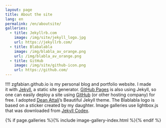 ```yaml
---
layout: page
title: About the site
lang: en
permalink: /en/aboutsite/
galleries:
  - title: Jekyllrb.com
    image: /img/site/jekyll_logo.jpg
    url: https://jekyllrb.com/
  - title: Blabalabla
    image: /img/blabla_av_orange.png
    url: /img/blabla_av_orange.png
  - title: GitHub
    image: /img/site/github-icon.png
    url: https://github.com/
---
```


!!!! zgfabian.github.io is my personal blog and portfolio website. I made it with [Jekyll](https://jekyllrb.com/), a static site generator. [GitHub Pages](https://pages.github.com/) is also using Jekyll, so one can easily deploy a site using [GitHub](https://github.com/) (or other hosting company) for free. I adopted [Dean Attali](https://deanattali.com/)’s Beautiful Jekyll theme. The Blablabla logo is based on a sticker created by my daughter. Image galleries use lightbox.js that was downloaded from [Jekyll Codex](https://jekyllcodex.org/without-plugins/). 

{% if page.galleries %}{% include image-gallery-index.html %}{% endif %}
